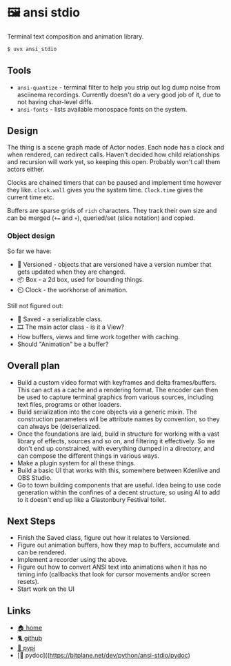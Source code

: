# 🖼️ ansi stdio

Terminal text composition and animation library.

```sh
$ uvx ansi_stdio
```

## Tools

* `ansi-quantize` - terminal filter to help you strip out log dump noise from
  asciinema recordings. Currently doesn't do a very good job of it, due to
  not having char-level diffs.
* `ansi-fonts` - lists available monospace fonts on the system.

## Design

The thing is a scene graph made of Actor nodes. Each node has a clock and when
rendered, can redirect calls. Haven't decided how child relationships and
recursion will work yet, so keeping this open. Probably won't call them actors
either.

Clocks are chained timers that can be paused and implement time however they
like. `clock.wall` gives you the system time. `Clock.time` gives the current
time etc.

Buffers are sparse grids of `rich` characters. They track their own size and
can be merged (`+=` and `+`), queried/set (slice notation) and copied.

### Object design

So far we have:

* 🔢 Versioned - objects that are versioned have a version number that gets
  updated when they are changed.
* 📦 Box - a 2d box, used for bounding things.
* ⏲️ Clock - the workhorse of animation.

Still not figured out:

* 💾 Saved - a serializable class.
* 🎞️ The main actor class - is it a View?
* How buffers, views and time work together with caching.
* Should "Animation" be a buffer?

## Overall plan

* Build a custom video format with keyframes and delta frames/buffers. This can
  act as a cache and a rendering format. The encoder can then be used to
  capture terminal graphics from various sources, including text files,
  programs or other loaders.
* Build serialization into the core objects via a generic mixin. The
  construction parameters will be attribute names by convention, so they can
  always be (de)serialized.
* Once the foundations are laid, build in structure for working with a vast
  library of effects, sources and so on, and filtering it effectively. So we
  don't end up constrained, with everything dumped in a directory, and can
  compose the different things in various ways.
* Make a plugin system for all these things.
* Build a basic UI that works with this, somewhere between Kdenlive and OBS
  Studio.
* Go to town building components that are useful. Idea being to use code
  generation within the confines of a decent structure, so using AI to add
  to it doesn't end up like a Glastonbury Festival toilet.

## Next Steps

* Finish the Saved class, figure out how it relates to Versioned.
* Figure out animation buffers, how they map to buffers, accumulate and can
  be rendered.
* Implement a recorder using the above.
* Figure out how to convert ANSI text into animations when it has no timing
  info (callbacks that look for cursor movements and/or screen resets).
* Start work on the UI

## Links

* [🏠 home](https://bitplane.net/dev/python/ansi-stdio)
* [🐈 github](https://github.com/bitplane/ansi-stdio)
* [🐍 pypi](https://pypi.org/project/ansi-stdio)
* [📖 pydoc]((https://bitplane.net/dev/python/ansi-stdio/pydoc)

